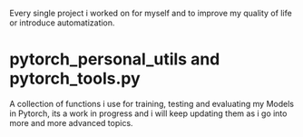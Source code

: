 Every single project i worked on for myself and to improve my quality of life or introduce automatization.

# pytorch_personal_utils and pytorch_tools.py
A collection of functions i use for training, testing and evaluating my Models in Pytorch, its a work in progress and i will keep updating them as i go into more and more advanced topics.
